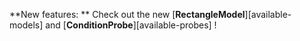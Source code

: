 **New features: **
Check out the new [**RectangleModel**][available-models] and [**ConditionProbe**][available-probes] !
